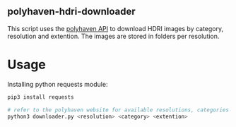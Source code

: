 ## polyhaven-hdri-downloader
This script uses the [polyhaven API](https://github.com/Poly-Haven/Public-API) to download HDRI images by category, resolution and extention.
The images are stored in folders per resolution.

# Usage
Installing python requests module:
```bash
pip3 install requests
```
```bash
# refer to the polyhaven website for available resolutions, categories and extentions
python3 downloader.py <resolution> <category> <extention>
```
